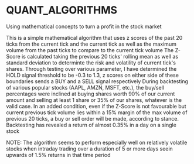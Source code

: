 # QUANT_ALGORITHMS
Using mathematical concepts to turn a profit in the stock market


This is a simple mathematical algorithm that uses z scores of the past 20 ticks from the current tick and the current tick as well as the maximum volume from the past ticks to compare to the current tick volume
The Z-Score is calculated taking the previous 20 ticks' rolling mean as well as standard deviation to determinte the risk and volatility of current tick's shares.
Through testing over various parameter, I have determined the HOLD signal threshold to be -0.3 to 1.3, z scores on either side of these boundaries sends a BUY and a SELL signal respectively
During backtesting of various popular stocks (AAPL, AMZN, MSFT, etc.), the buy/sell percentages were inclined at buying shares worth 90% of our current amount and selling at least 1 share or 35% of our shares, whatever is the valid case.
In an added condition, even if the Z-Score is not favourable but current previous tick volume lies within a 15% margin of the max volume of previous 20 ticks, a buy or sell order will be made, according to stance.
Backtesting has revealed a return of almost 0.35% in a day on a single stock 

NOTE: The algorithm seems to perform especially well on relatively volatile stocks when intraday trading over a duration of 5 or more days seein upwards of 1.5% returns in that time period